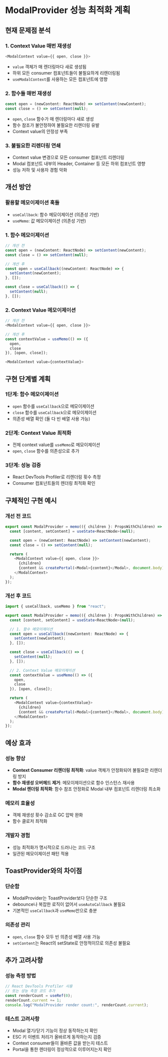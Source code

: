 # ModalProvider 성능 최적화 계획

## 현재 문제점 분석

### 1. Context Value 매번 재생성

```typescript
<ModalContext value={{ open, close }}>
```

- `value` 객체가 매 렌더링마다 새로 생성됨
- 하위 모든 consumer 컴포넌트들이 불필요하게 리렌더링됨
- `useModalContext`를 사용하는 모든 컴포넌트에 영향

### 2. 함수들 매번 재생성

```typescript
const open = (newContent: ReactNode) => setContent(newContent);
const close = () => setContent(null);
```

- `open`, `close` 함수가 매 렌더링마다 새로 생성
- 함수 참조가 불안정하여 불필요한 리렌더링 유발
- Context value의 안정성 부족

### 3. 불필요한 리렌더링 연쇄

- Context value 변경으로 모든 consumer 컴포넌트 리렌더링
- Modal 컴포넌트 내부의 Header, Container 등 모든 하위 컴포넌트 영향
- 성능 저하 및 사용자 경험 악화

## 개선 방안

### 활용할 메모이제이션 훅들

- `useCallback`: 함수 메모이제이션 (의존성 기반)
- `useMemo`: 값 메모이제이션 (의존성 기반)

### 1. 함수 메모이제이션

```typescript
// 개선 전
const open = (newContent: ReactNode) => setContent(newContent);
const close = () => setContent(null);

// 개선 후
const open = useCallback((newContent: ReactNode) => {
  setContent(newContent);
}, []);

const close = useCallback(() => {
  setContent(null);
}, []);
```

### 2. Context Value 메모이제이션

```typescript
// 개선 전
<ModalContext value={{ open, close }}>

// 개선 후
const contextValue = useMemo(() => ({
  open,
  close
}), [open, close]);

<ModalContext value={contextValue}>
```

## 구현 단계별 계획

### 1단계: 함수 메모이제이션

- `open` 함수를 `useCallback`으로 메모이제이션
- `close` 함수를 `useCallback`으로 메모이제이션
- 의존성 배열 확인 (둘 다 빈 배열 사용 가능)

### 2단계: Context Value 최적화

- 전체 context value를 `useMemo`로 메모이제이션
- `open`, `close` 함수를 의존성으로 추가

### 3단계: 성능 검증

- React DevTools Profiler로 리렌더링 횟수 측정
- Consumer 컴포넌트들의 렌더링 최적화 확인

## 구체적인 구현 예시

### 개선 전 코드

```typescript
export const ModalProvider = memo(({ children }: PropsWithChildren) => {
  const [content, setContent] = useState<ReactNode>(null);

  const open = (newContent: ReactNode) => setContent(newContent);
  const close = () => setContent(null);

  return (
    <ModalContext value={{ open, close }}>
      {children}
      {content && createPortal(<Modal>{content}</Modal>, document.body)}
    </ModalContext>
  );
});
```

### 개선 후 코드

```typescript
import { useCallback, useMemo } from "react";

export const ModalProvider = memo(({ children }: PropsWithChildren) => {
  const [content, setContent] = useState<ReactNode>(null);

  // 1. 함수 메모이제이션
  const open = useCallback((newContent: ReactNode) => {
    setContent(newContent);
  }, []);

  const close = useCallback(() => {
    setContent(null);
  }, []);

  // 2. Context Value 메모이제이션
  const contextValue = useMemo(() => ({
    open,
    close
  }), [open, close]);

  return (
    <ModalContext value={contextValue}>
      {children}
      {content && createPortal(<Modal>{content}</Modal>, document.body)}
    </ModalContext>
  );
});
```

## 예상 효과

### 성능 향상

- **Context Consumer 리렌더링 최적화**: value 객체가 안정화되어 불필요한 리렌더링 방지
- **함수 재생성 오버헤드 제거**: 메모이제이션으로 함수 인스턴스 재사용
- **Modal 렌더링 최적화**: 함수 참조 안정화로 Modal 내부 컴포넌트 리렌더링 최소화

### 메모리 효율성

- 객체 재생성 횟수 감소로 GC 압박 완화
- 함수 클로저 최적화

### 개발자 경험

- 성능 최적화가 명시적으로 드러나는 코드 구조
- 일관된 메모이제이션 패턴 적용

## ToastProvider와의 차이점

### 단순함

- ModalProvider는 ToastProvider보다 단순한 구조
- debounce나 복잡한 로직이 없어서 `useAutoCallback` 불필요
- 기본적인 `useCallback`과 `useMemo`만으로 충분

### 의존성 관리

- `open`, `close` 함수 모두 빈 의존성 배열 사용 가능
- `setContent`는 React의 setState로 안정적이므로 의존성 불필요

## 추가 고려사항

### 성능 측정 방법

```typescript
// React DevTools Profiler 사용
// 또는 성능 측정 코드 추가
const renderCount = useRef(0);
renderCount.current += 1;
console.log("ModalProvider render count:", renderCount.current);
```

### 테스트 고려사항

- Modal 열기/닫기 기능이 정상 동작하는지 확인
- ESC 키 이벤트 처리가 올바르게 동작하는지 검증
- Context consumer들이 올바른 값을 받는지 테스트
- Portal을 통한 렌더링이 정상적으로 이루어지는지 확인
